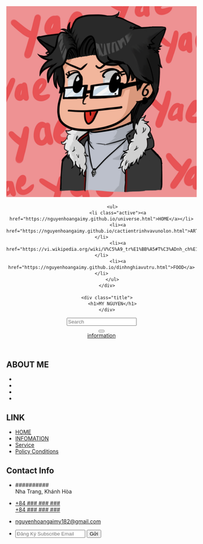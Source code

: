 <!DOCTYPE html>
<html>
<head>
	<title>MỸ NGUYỄN</title>
	<link rel="stylesheet" type="text/css" href="style.css">
	<meta charset="UTF-8">
    <meta name="viewport" content="width=device-width, initial-scale=1.0">
    <link rel="preconnect" href="https://fonts.gstatic.com">
    <link href="https://fonts.googleapis.com/css2?family=Roboto:wght@400;500&display=swap" rel="stylesheet">
    <link rel="stylesheet" href="https://stackpath.bootstrapcdn.com/font-awesome/4.7.0/css/font-awesome.min.css">
    <link rel="stylesheet" href="style.css">
</head>
<body>
	<header>
		<div class="main">
			<div class="logo">
				<img src="drawme22.jpg">
			</div>

			<ul>
				<li class="active"><a href="https://nguyenhoangaimy.github.io/universe.html">HOME</a></li>
				<li><a href="https://nguyenhoangaimy.github.io/cactientrinhvavunolon.html">ARTWWORK</a></li>
				<li><a href="https://vi.wikipedia.org/wiki/V%C5%A9_tr%E1%BB%A5#T%C3%ADnh_ch%E1%BA%A5t">MUSIC</a></li>
				<li><a href="https://nguyenhoangaimy.github.io/dinhnghiavutru.html">FOOD</a></li>
			</ul>
		</div>

		<div class="title">
			<h1>MY NGUYEN</h1>
		</div>
<div id="cover">
  <form method="get" action="">
    <div class="tb">
      <div class="td">
      	<input type="text" placeholder="Search" required>
      </div>
      <div class="td" id="s-cover">
        <button type="submit">
          <div id="s-circle"></div>
          <span></span>
        </button>
      </div>
    </div>
  </form>
</div>
		<div class="button">
			<a href="https://vi.wikipedia.org/wiki/V%C5%A9_tr%E1%BB%A5#:~:text=V%C5%A9%20tr%E1%BB%A5%20bao%20g%E1%BB%93m%20t%E1%BA%A5t%20c%E1%BA%A3%20c%C3%A1c%20v%E1%BA%ADt,n%E1%BB%95%20Big%20Bang%20kho%E1%BA%A3ng%2013%2C8%20t%E1%BB%B7%20n%C4%83m%20tr%C6%B0%E1%BB%9Bc." class="btn">information</a>
		</div>
	</header>
</body>
<footer>
     <div class="container">
         <!--Bắt Đầu Nội Dung Giới Thiệu-->
         <div class="noi-dung about">
             <h2>ABOUT ME</h2>
             <ul class="social-icon">
                 <li><a href=""><i class="fa fa-facebook"></i></a></li>
                 <li><a href=""><i class="fa fa-twitter"></i></a></li>
                 <li><a href=""><i class="fa fa-instagram"></i></a></li>
                 <li><a href=""><i class="fa fa-youtube"></i></a></li>
             </ul>
         </div>
         <!--Kết Thúc Nội Dung Giới Thiệu-->
         <!--Bắt Đầu Nội Dung Đường Dẫn-->
         <div class="noi-dung links">
             <h2>LINK</h2>
             <ul>
                 <li><a href="#">HOME</a></li>
                 <li><a href="#">INFOMATION</a></li>
                 <li><a href="#">Service</a></li>
                 <li><a href="#">Policy Conditions</a></li>
             </ul>
         </div>
         <!--Kết Thúc Nội Dung Đường Dẫn-->
         <!--Bắt Đâu Nội Dung Liên Hệ-->
         <div class="noi-dung contact">
             <h2>Contact Info</h2>
             <ul class="info">
                 <li>
                     <span><i class="fa fa-map-marker"></i></span>
                     <span>##########<br />
                         Nha Trang, Khánh Hòa</span>
                 </li>
                 <li>
                     <span><i class="fa fa-phone"></i></span>
                     <p><a href="#">+84 ### ### ###</a>
                         <br />
                         <a href="#">+84 ### ### ###</a></p>
                 </li>
                 <li>
                     <span><i class="fa fa-envelope"></i></span>
                     <p><a href="#">nguyenhoangaimy182@gmail.com</a></p>
                </li>
                 <li>
                     <form class="form">
                         <input type="email" class="form__field" placeholder="Đăng Ký Subscribe Email" />
                         <button type="button" class="btn btn--primary  uppercase">Gửi</button>
                     </form>
                 </li>
             </ul>
         </div>
         <!--Kết Thúc Nội Dung Liên Hệ-->
     </div>
 </footer>
</html>
